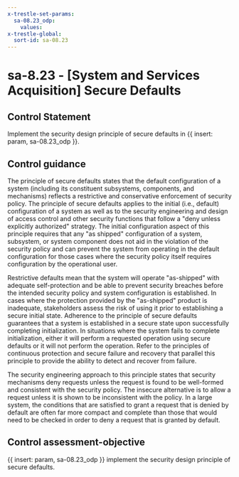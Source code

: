 ```yaml
---
x-trestle-set-params:
  sa-08.23_odp:
    values:
x-trestle-global:
  sort-id: sa-08.23
---
```


# sa-8.23 - \[System and Services Acquisition\] Secure Defaults

## Control Statement

Implement the security design principle of secure defaults in {{ insert: param, sa-08.23_odp }}.

## Control guidance

The principle of secure defaults states that the default configuration of a system (including its constituent subsystems, components, and mechanisms) reflects a restrictive and conservative enforcement of security policy. The principle of secure defaults applies to the initial (i.e., default) configuration of a system as well as to the security engineering and design of access control and other security functions that follow a "deny unless explicitly authorized" strategy. The initial configuration aspect of this principle requires that any "as shipped" configuration of a system, subsystem, or system component does not aid in the violation of the security policy and can prevent the system from operating in the default configuration for those cases where the security policy itself requires configuration by the operational user.

Restrictive defaults mean that the system will operate "as-shipped" with adequate self-protection and be able to prevent security breaches before the intended security policy and system configuration is established. In cases where the protection provided by the "as-shipped" product is inadequate, stakeholders assess the risk of using it prior to establishing a secure initial state. Adherence to the principle of secure defaults guarantees that a system is established in a secure state upon successfully completing initialization. In situations where the system fails to complete initialization, either it will perform a requested operation using secure defaults or it will not perform the operation. Refer to the principles of continuous protection and secure failure and recovery that parallel this principle to provide the ability to detect and recover from failure.

The security engineering approach to this principle states that security mechanisms deny requests unless the request is found to be well-formed and consistent with the security policy. The insecure alternative is to allow a request unless it is shown to be inconsistent with the policy. In a large system, the conditions that are satisfied to grant a request that is denied by default are often far more compact and complete than those that would need to be checked in order to deny a request that is granted by default.

## Control assessment-objective

{{ insert: param, sa-08.23_odp }} implement the security design principle of secure defaults.
